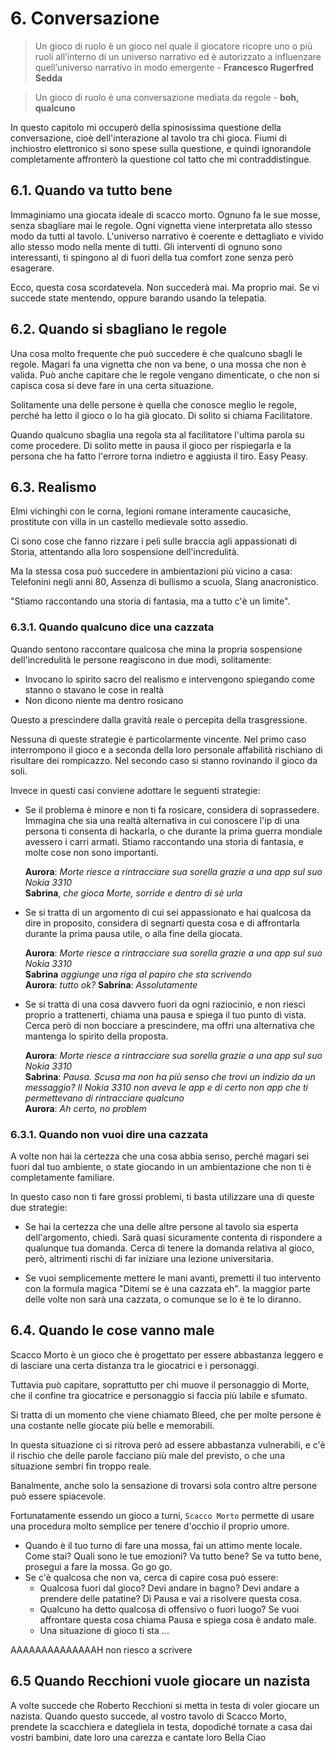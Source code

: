 # 6. Conversazione

> Un gioco di ruolo è un gioco nel quale il giocatore ricopre uno o più ruoli all’interno di un universo narrativo ed è autorizzato a influenzare quell’universo narrativo in modo emergente - **Francesco Rugerfred Sedda**

> Un gioco di ruolo è una conversazione mediata da regole - **boh, qualcuno**

In questo capitolo mi occuperò della spinosissima questione della conversazione, cioè dell'interazione al tavolo tra chi gioca. Fiumi di inchiostro elettronico si sono spese sulla questione, e quindi ignorandole completamente affronterò la questione col tatto che mi contraddistingue.

## 6.1. Quando va tutto bene

Immaginiamo una giocata ideale di scacco morto. Ognuno fa le sue mosse, senza sbagliare mai le regole. Ogni vignetta viene interpretata allo stesso modo da tutti al tavolo. L'universo narrativo è coerente e dettagliato e vivido allo stesso modo nella mente di tutti. Gli interventi di ognuno sono interessanti, ti spingono al di fuori della tua comfort zone senza però esagerare.

Ecco, questa cosa scordatevela. Non succederà mai. Ma proprio mai. Se vi succede state mentendo, oppure barando usando la telepatia.

## 6.2. Quando si sbagliano le regole

Una cosa molto frequente che può succedere è che qualcuno sbagli le regole. Magari fa una vignetta che non va bene, o una mossa che non è valida. Può anche capitare che le regole vengano dimenticate, o che non si capisca cosa si deve fare in una certa situazione.

Solitamente una delle persone è quella che conosce meglio le regole, perché ha letto il gioco o lo ha già giocato. Di solito si chiama Facilitatore.

Quando qualcuno sbaglia una regola sta al facilitatore l'ultima parola su come procedere. Di solito mette in pausa il gioco per rispiegarla e la persona che ha fatto l'errore torna indietro e aggiusta il tiro. Easy Peasy.

## 6.3. Realismo

Elmi vichinghi con le corna, legioni romane interamente caucasiche, prostitute con villa in un castello medievale sotto assedio.

Ci sono cose che fanno rizzare i peli sulle braccia agli appassionati di Storia, attentando alla loro sospensione dell'incredulità.

Ma la stessa cosa può succedere in ambientazioni più vicino a casa: Telefonini negli anni 80, Assenza di bullismo a scuola, Slang anacronistico.

"Stiamo raccontando una storia di fantasia, ma a tutto c'è un limite". 

### 6.3.1. Quando qualcuno dice una cazzata

Quando sentono raccontare qualcosa che mina la propria sospensione dell'incredulità le persone reagiscono in due modi, solitamente:

- Invocano lo spirito sacro del realismo e intervengono spiegando come stanno o stavano le cose in realtà
- Non dicono niente ma dentro rosicano

Questo a prescindere dalla gravità reale o percepita della trasgressione.

Nessuna di queste strategie è particolarmente vincente. Nel primo caso interrompono il gioco e a seconda della loro personale affabilità rischiano di risultare dei rompicazzo. Nel secondo caso si stanno rovinando il gioco da soli.

Invece in questi casi conviene adottare le seguenti strategie:

- Se il problema è minore e non ti fa rosicare, considera di soprassedere. Immagina che sia una realtà alternativa in cui conoscere l'ip di una persona ti consenta di hackarla, o che durante la prima guerra mondiale avessero i carri armati. Stiamo raccontando una storia di fantasia, e molte cose non sono importanti.

    **Aurora**: *Morte riesce a rintracciare sua sorella grazie a una app sul suo Nokia 3310*<br>
    **Sabrina**, *che gioca Morte, sorride e dentro di sè urla*

- Se si tratta di un argomento di cui sei appassionato e hai qualcosa da dire in proposito, considera di segnarti questa cosa e di affrontarla durante la prima pausa utile, o alla fine della giocata.
  
    **Aurora**: *Morte riesce a rintracciare sua sorella grazie a una app sul suo Nokia 3310*<br>
    **Sabrina** *aggiunge una riga al papiro che sta scrivendo*<br>
    **Aurora**: *tutto ok?*
    **Sabrina**: *Assolutamente*

- Se si tratta di una cosa davvero fuori da ogni raziocinio, e non riesci proprio a trattenerti, chiama una pausa e spiega il tuo punto di vista. Cerca però di non bocciare a prescindere, ma offri una alternativa che mantenga lo spirito della proposta.

    **Aurora**: *Morte riesce a rintracciare sua sorella grazie a una app sul suo Nokia 3310*<br>
    **Sabrina**: *Pausa. Scusa ma non ha più senso che trovi un indizio da un messaggio? Il Nokia 3310 non aveva le app e di certo non app che ti permettevano di rintracciare qualcuno*<br>
    **Aurora**: *Ah certo, no problem*

### 6.3.1. Quando non vuoi dire una cazzata

A volte non hai la certezza che una cosa abbia senso, perché magari sei fuori dal tuo ambiente, o state giocando in un ambientazione che non ti è completamente familiare.

In questo caso non ti fare grossi problemi, ti basta utilizzare una di queste due strategie:

- Se hai la certezza che una delle altre persone al tavolo sia esperta dell'argomento, chiedi. Sarà quasi sicuramente contenta di rispondere a qualunque tua domanda. Cerca di tenere la domanda relativa al gioco, però, altrimenti rischi di far iniziare una lezione universitaria.

- Se vuoi semplicemente mettere le mani avanti, premetti il tuo intervento con la formula magica "Ditemi se è una cazzata eh". la maggior parte delle volte non sarà una cazzata, o comunque se lo è te lo diranno.

## 6.4. Quando le cose vanno male

Scacco Morto è un gioco che è progettato per essere abbastanza leggero e di lasciare una certa distanza tra le giocatrici e i personaggi.

Tuttavia può capitare, soprattutto per chi muove il personaggio di Morte, che il confine tra giocatrice e personaggio si faccia più labile e sfumato.

Si tratta di un momento che viene chiamato Bleed, che per molte persone è una costante nelle giocate più belle e memorabili.

In questa situazione ci si ritrova però ad essere abbastanza vulnerabili, e c'è il rischio che delle parole facciano più male del previsto, o che una situazione sembri fin troppo reale.

Banalmente, anche solo la sensazione di trovarsi sola contro altre persone può essere spiacevole.

Fortunatamente essendo un gioco a turni, `Scacco Morto` permette di usare una procedura molto semplice per tenere d'occhio il proprio umore.

- Quando è il tuo turno di fare una mossa, fai un attimo mente locale. Come stai? Quali sono le tue emozioni? Va tutto bene? Se va tutto bene, prosegui a fare la mossa. Go go go.
- Se c'è qualcosa che non va, cerca di capire cosa può essere:
  - Qualcosa fuori dal gioco? Devi andare in bagno? Devi andare a prendere delle patatine? Dì Pausa e vai a risolvere questa cosa.
  - Qualcuno ha detto qualcosa di offensivo o fuori luogo? Se vuoi affrontare questa cosa chiama Pausa e spiega cosa è andato male.
  - Una situazione di gioco ti sta ...

AAAAAAAAAAAAAAH non riesco a scrivere

## 6.5 Quando Recchioni vuole giocare un nazista

A volte succede che Roberto Recchioni si metta in testa di voler giocare un nazista. Quando questo succede, al vostro tavolo di Scacco Morto, prendete la scacchiera e dategliela in testa, dopodiché tornate a casa dai vostri bambini, date loro una carezza e cantate loro Bella Ciao
